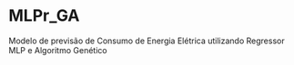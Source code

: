 # MLPr_GA
Modelo de previsão de Consumo de Energia Elétrica utilizando Regressor MLP e Algoritmo Genético
